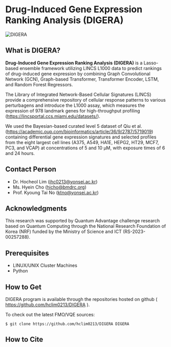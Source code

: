 Drug-Induced Gene Expression Ranking Analysis (DIGERA)
=======================
![DIGERA](https://github.com/hclim0213/DIGERA/assets/48709737/e3ddda16-575f-4ffb-80f5-863b7dfa73b4)

What is DIGERA?
----------------

**Drug-Induced Gene Expression Ranking Analysis (DIGERA)** is a Lasso-based ensemble framework utilizing LINCS L1000 data to predict rankings of drug-induced gene expression by combining Graph Convolutional Network (GCN), Graph-based Transformer, Transformer Encoder, LSTM, and Random Forest Regressors.

The Library of Integrated Network-Based Cellular Signatures (LINCS) provide a comprehensive repository of cellular response patterns to various perturbagens and introduce the L1000 assay, which measures the expression of 978 landmark genes for high-throughput profiling (https://lincsportal.ccs.miami.edu/datasets/).

We used the Bayesian-based curated level 5 dataset of Qiu et al. (https://academic.oup.com/bioinformatics/article/36/9/2787/5719019) containing differential gene expression signatures and selected profiles from the eight largest cell lines (A375, A549, HA1E, HEPG2, HT29, MCF7, PC3, and VCAP) at concentrations of 5 and 10 μM, with exposure times of 6 and 24 hours.

Contact Person
--------------
* Dr. Hocheol Lim (ihc0213@yonsei.ac.kr)
* Ms. Hyein Cho (hicho@bmdrc.org)
* Prof. Kyoung Tai No (ktno@yonsei.ac.kr)

Acknowledgments
---------------
This research was supported by Quantum Advantage challenge research based on 
Quantum Computing through the National Research Foundation of Korea (NRF) 
funded by the Ministry of Science and ICT (RS-2023-00257288).

Prerequisites
-------------
* LINUX/UNIX Cluster Machines
* Python

How to Get
----------

DIGERA program is available through
the repositories hosted on
github ( https://github.com/hclim0213/DIGERA ).

To check out the latest FMO/VQE sources:

   `$ git clone https://github.com/hclim0213/DIGERA DIGERA`

How to Cite
----------
